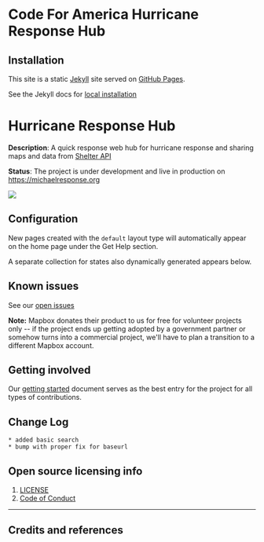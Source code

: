 # Code For America Hurricane Response Hub

## Installation

This site is a static [Jekyll](https://jekyllrb.com/) site served on [GitHub Pages](https://pages.github.com/).

See the Jekyll docs for [local installation](https://jekyllrb.com/docs/installation/)

# Hurricane Response Hub

**Description**:  A quick response web hub for hurricane response and sharing maps and data from [Shelter API](https://github.com/hurricane-response/florence-api)


**Status**: The project is under development and live in production on https://michaelresponse.org


![](https://raw.githubusercontent.com/hurricane-response/florence_website/master/screenshot.png)

## Configuration

New pages created with the `default` layout type will automatically appear on the home page under the Get Help section.

A separate collection for states also dynamically generated appears below.



## Known issues

See our [open issues](https://github.com/hurricane-response/michael_website/issues)

**Note:** Mapbox donates their product to us for free for volunteer projects only -- if the project ends up getting adopted by a government partner or somehow turns into a commercial project, we'll have to plan a transition to a different Mapbox account.

## Getting involved

Our [getting started](https://bit.ly/2N6YVYD) document serves as the best entry for the project for all types of contributions.

## Change Log

    * added basic search
    * bump with proper fix for baseurl

## Open source licensing info
1. [LICENSE](LICENSE)
2. [Code of Conduct](Code_of_Conduct.md)


----

## Credits and references

